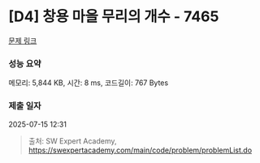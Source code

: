 # [D4] 창용 마을 무리의 개수 - 7465 

[문제 링크](https://swexpertacademy.com/main/code/problem/problemDetail.do?contestProbId=AWngfZVa9XwDFAQU) 

### 성능 요약

메모리: 5,844 KB, 시간: 8 ms, 코드길이: 767 Bytes

### 제출 일자

2025-07-15 12:31



> 출처: SW Expert Academy, https://swexpertacademy.com/main/code/problem/problemList.do